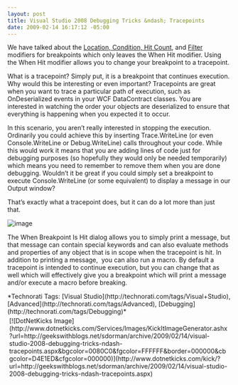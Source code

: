 ```yaml
---
layout: post
title: Visual Studio 2008 Debugging Tricks &ndash; Tracepoints
date: 2009-02-14 16:17:12 -05:00
---
```


We have talked about the [Location, Condition, Hit Count](http://geekswithblogs.net/sdorman/archive/2009/02/14/visual-studio-2008-debugging-tricks-ndash-advanced-breakpoints.aspx), and [Filter](http://geekswithblogs.net/sdorman/archive/2009/02/14/visual-studio-2008-debugging-tricks-ndash-multi-threaded-debugging.aspx) modifiers for breakpoints which only leaves the When Hit modifier. Using the When Hit modifier allows you to change your breakpoint to a tracepoint.

What is a tracepoint? Simply put, it is a breakpoint that continues execution. Why would this be interesting or even important? Tracepoints are great when you want to trace a particular path of execution, such as OnDeserialized events in your WCF DataContract classes. You are interested in watching the order your objects are deserialized to ensure that everything is happening when you expected it to occur. 

In this scenario, you aren’t really interested in stopping the execution. Ordinarily you could achieve this by inserting Trace.WriteLine (or even Console.WriteLine or Debug.WriteLine) calls throughout your code. While this would work it means that you are adding lines of code just for debugging purposes (so hopefully they would only be needed temporarily) which means you need to remember to remove them when you are done debugging. Wouldn’t it be great if you could simply set a breakpoint to execute Console.WriteLine (or some equivalent) to display a message in our Output window?

That’s exactly what a tracepoint does, but it can do a lot more than just that.  

   ![image](http://gwb.blob.core.windows.net/sdorman/WindowsLiveWriter/VisualStudio2008DebuggingTricksTracepoin_E1A7/image_3.png "image")  

The When Breakpoint Is Hit dialog allows you to simply print a message, but that message can contain special keywords and can also evaluate methods and properties of any object that is in scope when the tracepoint is hit. In addition to printing a message,  you can also run a macro. By default a tracepoint is intended to continue execution, but you can change that as well which will effectively give you a breakpoint which will print a message and/or execute a macro before breaking.
  <div style="padding-bottom: 0px; margin: 0px; padding-left: 0px; padding-right: 0px; display: inline; float: none; padding-top: 0px" id="scid:0767317B-992E-4b12-91E0-4F059A8CECA8:47dd9e17-5935-4891-a6be-aeae9689a30c" class="wlWriterSmartContent">*Technorati Tags: [Visual Studio](http://technorati.com/tags/Visual+Studio), [Advanced](http://technorati.com/tags/Advanced), [Debugging](http://technorati.com/tags/Debugging)*</div><div class="wlWriterHeaderFooter" style="text-align:left; margin:0px; padding:4px 4px 4px 4px;">[![DotNetKicks Image](http://www.dotnetkicks.com/Services/Images/KickItImageGenerator.ashx?url=http://geekswithblogs.net/sdorman/archive/2009/02/14/visual-studio-2008-debugging-tricks-ndash-tracepoints.aspx&bgcolor=0080C0&fgcolor=FFFFFF&border=000000&cbgcolor=D4E1ED&cfgcolor=000000)](http://www.dotnetkicks.com/kick/?url=http://geekswithblogs.net/sdorman/archive/2009/02/14/visual-studio-2008-debugging-tricks-ndash-tracepoints.aspx)</div>
